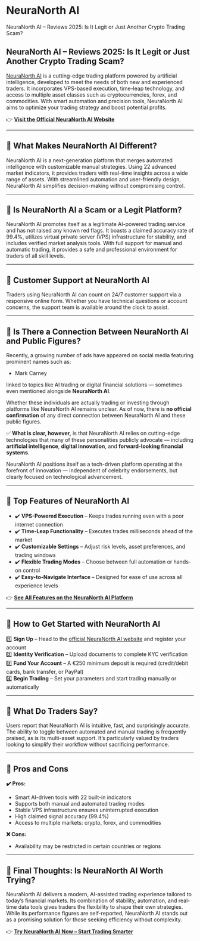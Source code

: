 # NeuraNorth AI
NeuraNorth AI – Reviews 2025: Is It Legit or Just Another Crypto Trading Scam?
## NeuraNorth AI – Reviews 2025: Is It Legit or Just Another Crypto Trading Scam?

[NeuraNorth AI](https://neura-north-ai.com) is a cutting-edge trading platform powered by artificial intelligence, developed to meet the needs of both new and experienced traders. It incorporates VPS-based execution, time-leap technology, and access to multiple asset classes such as cryptocurrencies, forex, and commodities. With smart automation and precision tools, NeuraNorth AI aims to optimize your trading strategy and boost potential profits.

👉 **[Visit the Official NeuraNorth AI Website](https://neura-north-ai.com)**

---

## 📌 What Makes NeuraNorth AI Different?

NeuraNorth AI is a next-generation platform that merges automated intelligence with customizable manual strategies. Using 22 advanced market indicators, it provides traders with real-time insights across a wide range of assets. With streamlined automation and user-friendly design, NeuraNorth AI simplifies decision-making without compromising control.

---

## 📌 Is NeuraNorth AI a Scam or a Legit Platform?

NeuraNorth AI promotes itself as a legitimate AI-powered trading service and has not raised any known red flags. It boasts a claimed accuracy rate of 99.4%, utilizes virtual private server (VPS) infrastructure for stability, and includes verified market analysis tools. With full support for manual and automatic trading, it provides a safe and professional environment for traders of all skill levels.

---

## 📌 Customer Support at NeuraNorth AI

Traders using NeuraNorth AI can count on 24/7 customer support via a responsive online form. Whether you have technical questions or account concerns, the support team is available around the clock to assist.

---

## 📌 Is There a Connection Between NeuraNorth AI and Public Figures?

Recently, a growing number of ads have appeared on social media featuring prominent names such as:

- Mark Carney

linked to topics like AI trading or digital financial solutions — sometimes even mentioned alongside **NeuraNorth AI**.

Whether these individuals are actually trading or investing through platforms like NeuraNorth AI remains unclear. As of now, there is **no official confirmation** of any direct connection between NeuraNorth AI and these public figures.

✅ **What is clear, however,** is that NeuraNorth AI relies on cutting-edge technologies that many of these personalities publicly advocate — including **artificial intelligence**, **digital innovation**, and **forward-looking financial systems**.

NeuraNorth AI positions itself as a tech-driven platform operating at the forefront of innovation — independent of celebrity endorsements, but clearly focused on technological advancement.

---


## 📌 Top Features of NeuraNorth AI

- ✔️ **VPS-Powered Execution** – Keeps trades running even with a poor internet connection  
- ✔️ **Time-Leap Functionality** – Executes trades milliseconds ahead of the market  
- ✔️ **Customizable Settings** – Adjust risk levels, asset preferences, and trading windows  
- ✔️ **Flexible Trading Modes** – Choose between full automation or hands-on control  
- ✔️ **Easy-to-Navigate Interface** – Designed for ease of use across all experience levels  

👉 **[See All Features on the NeuraNorth AI Platform](https://neura-north-ai.com)**

---

## 📌 How to Get Started with NeuraNorth AI

1️⃣ **Sign Up** – Head to the [official NeuraNorth AI website](https://neura-north-ai.com) and register your account  
2️⃣ **Identity Verification** – Upload documents to complete KYC verification  
3️⃣ **Fund Your Account** – A €250 minimum deposit is required (credit/debit cards, bank transfer, or PayPal)  
4️⃣ **Begin Trading** – Set your parameters and start trading manually or automatically

---

## 📌 What Do Traders Say?

Users report that NeuraNorth AI is intuitive, fast, and surprisingly accurate. The ability to toggle between automated and manual trading is frequently praised, as is its multi-asset support. It’s particularly valued by traders looking to simplify their workflow without sacrificing performance.

---

## 📌 Pros and Cons

**✔️ Pros:**
- Smart AI-driven tools with 22 built-in indicators  
- Supports both manual and automated trading modes  
- Stable VPS infrastructure ensures uninterrupted execution  
- High claimed signal accuracy (99.4%)  
- Access to multiple markets: crypto, forex, and commodities  

**❌ Cons:**
- Availability may be restricted in certain countries or regions

---

## 📌 Final Thoughts: Is NeuraNorth AI Worth Trying?

NeuraNorth AI delivers a modern, AI-assisted trading experience tailored to today’s financial markets. Its combination of stability, automation, and real-time data tools gives traders the flexibility to shape their own strategies. While its performance figures are self-reported, NeuraNorth AI stands out as a promising solution for those seeking efficiency without complexity.

👉 **[Try NeuraNorth AI Now – Start Trading Smarter](https://neura-north-ai.com)**
